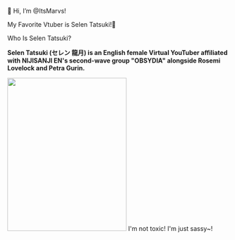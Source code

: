 
👋 Hi, I’m @ItsMarvs!

My Favorite Vtuber is Selen Tatsuki!💖

Who Is Selen Tatsuki?

**Selen Tatsuki (セレン 龍月) is an English female Virtual YouTuber affiliated with NIJISANJI EN's second-wave group "OBSYDIA" alongside Rosemi Lovelock and Petra Gurin.**

<img src="https://static.wikia.nocookie.net/virtualyoutuber/images/4/4e/Selen_Tatsuki_Portrait.png/revision/latest/scale-to-width-down/350?cb=20210719072816" srcset="https://static.wikia.nocookie.net/virtualyoutuber/images/4/4e/Selen_Tatsuki_Portrait.png/revision/latest/scale-to-width-down/350?cb=20210719072816 1x, https://static.wikia.nocookie.net/virtualyoutuber/images/4/4e/Selen_Tatsuki_Portrait.png/revision/latest/scale-to-width-down/700?cb=20210719072816 2x" class="pi-image-thumbnail" alt="" width="270" height="348" data-image-key="Selen_Tatsuki_Portrait.png" data-image-name="Selen Tatsuki Portrait.png">
I'm not toxic! I'm just sassy~!

